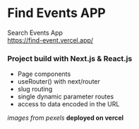 # Find Events APP
Search Events App
<br>
https://find-event.vercel.app/
### Project build with Next.js & React.js

- Page components
- useRouter() with next/router
- slug routing
- single dynamic parameter routes
- access to data encoded in the URL

*images from pexels*
**deployed on vercel**

